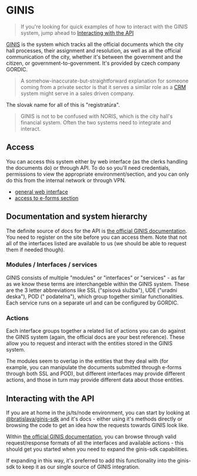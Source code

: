 # GINIS

> If you're looking for quick examples of how to interact with the GINIS system, jump ahead
> to [Interacting with the API](#interacting-with-the-api)

[GINIS](https://www.gordic.cz/ginis) is the system which tracks all the official documents which the city hall
processes, their assignment and resolution, as well as all the official communication of the city, whether it's
between the government and the citizen, or government-to-government. It's provided by czech company GORDIC.

> A somehow-inaccurate-but-straightforward explanation for someone coming from a private sector is that it serves a
> similar role as a [CRM](https://www.oracle.com/cx/what-is-crm/) system might serve in a sales driven company.

The slovak name for all of this is "registratúra".

> GINIS is not to be confused with NORIS, which is the city hall's financial system. Often the two systems need to
> integrate and interact.

## Access

You can access this system either by web interface (as the clerks handling the documents do) or through API. To do so
you'll need credentials, permissions to view the appropriate environment/section, and you can only do this from the
internal network or through VPN.

- [general web interface](http://ginis.bratislava.sk/usu/#)
- [access to e-forms section](http://172.25.1.195/pod/)

## Documentation and system hierarchy

The definite source of docs for the API
is [the official GINIS documentation](https://robot.gordic.cz/xrg/Default.html). You need to register on the site
before you can access them. Note that not all of the interfaces listed are available to us (we should be able to request
them if needed though).

### Modules / Interfaces / services

GINIS consists of multiple "modules" or "interfaces" or "services" - as far as we know these terms are interchangeble
within the GINIS system. These are the 3 letter abbreviations like SSL ("spisová služba"), UDE ("uradni deska"), POD ("
podatelna"), which group together similar functionalities. Each service runs on a separate url and can be configured by
GORDIC.

### Actions

Each interface groups together a related list of actions you can do against the GINIS system (again,
the official docs are your best reference). These allow you to request and
interact with the entities stored in the GINIS system.

The modules seem to overlap in the entities that they deal with (for example, you can manipulate the documents submitted
through e-forms through both SSL and POD), but different interfaces may provide different actions, and those in turn may
provide different data about those entities.

## Interacting with the API

If you are at home in the js/ts/node environment, you can start by looking
at [@bratislava/ginis-sdk](https://github.com/bratislava/ginis-sdk) and it's docs - either using it's methods directly
or browsing the code to get an idea how the requests towards GINIS look like.

Within [the official GINIS documentation](https://robot.gordic.cz/xrg/Default.html), you can browse through valid
request/response formats of all the interfaces and available actions - this should get you started when you need to
expand the ginis-sdk capabilities.

If expanding in this way, it's preferred to add this functionality into the ginis-sdk to keep it as our single source of
GINIS integration.

